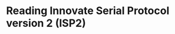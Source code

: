Reading Innovate Serial Protocol version 2 (ISP2)
=================================================
